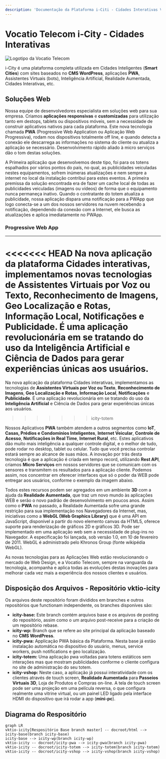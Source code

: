 ```yaml
---
description: 'Documentação da Plataforma i-Citi - Cidades Interativas Vocatio Telecom.'
---
```


# Vocatio Telecom i-City - Cidades Interativas

![Logotipo da Vocatio Telecom](https://www.vocatiotelecom.com.br/templates/img/LogoVocatioIBMiCity.png)

i-City é uma plataforma completa utilizada em Cidades Inteligentes (**Smart Cities**) com sites baseados no **CMS WordPress**, aplicações **PWA**, Assistentes Virtuais (bots), Inteligência Artificial, Realidade Aumentada, Cidades Interativas, etc.


## Soluções Web

Nossa equipe de desenvolvedores especialista em soluções web para sua empresa. Criamos **aplicações responsivas** e **customizadas** para utilização tanto em destops, tablets ou dispositivos móveis, sem a necessidade de construir aplicativos nativos para cada plataforma. Este nova tecnologia chamada **PWA** (Progressive Web Application ou Aplicação Web Progressiva), rodam nos dispositivos totalmente off line, e quando detecta a conexão ele descarrega as informações no sistema do cliente ou atualiza a aplicação se necessário. Desenvolvimento rápido aliado à micro serviços dão o tom destas soluções.

A Primeira aplicação que desenvolvemos deste tipo, foi para os totens espalhados por vários pontos do país, no qual, as publicidades veiculadas nestes equipamentos, sofrem inúmeras atualizações e nem sempre a internet no local da instalação contribui para estes eventos. A primeira premissa da solução encontrada era de fazer um cache local de todas as publicidades veiculadas (imagens ou vídeos) de forma que o equipamento nunca permaneça inativo. Quando o contratante do totem atualiza a publicidade, nossa aplicação dispara uma notificação para a PWApp que logo conecta-se a um dos nossos servidores na nuvem recebendo a notificação, dependendo da conexão com a Internet, ele busca as atualizações e aplica imediatamente no PWApp.

### Progressive Web App

----

<<<<<<< HEAD
Na nova aplicação da plataforma Cidades interativas, implementamos novas tecnologias de **Assistentes Virtuais por Voz ou Texto**, **Reconhecimento de Imagens**, **Geo Localização e Rotas**, **Informação Local**, **Notificações** e **Publicidade**. É uma aplicação revolucionária em se tratando do uso da **Inteligência Artificial** e Ciência de Dados para gerar experiências únicas aos usuários.
=======
Na nova aplicação da plataforma Cidades interativas, implementamos as tecnologias de **Assistentes Virtuais por Voz ou Texto**, **Reconhecimento de Imagens**, **Geo Localização e Rotas**, **Informação Local**, **Notificações** e **Publicidade**. É uma aplicação revolucionária em se tratando do uso da **Inteligência Artificial** e Ciência de Dados para gerar experiências únicas aos usuários.
>>>>>>> icity-totem

Nossos Aplicativos **PWA** também atendem a outros segmentos como **IoT**, **Casas, Prédios e Condomínios Inteligentes**, **Internet Veicular**, **Controle de Acesso**, **Notificações in Real Time**, **Internet Rural**, etc. Estes aplicativos dão muito mais inteligência a qualquer controle digital, e o melhor de tudo, pode rodar no desktop, tablet ou celular. Tudo que você precisa controlar estará sempre ao alcance de suas mãos. A inovação por trás desta tecnologia é que a aplicação é criada em tempo record, utilizando **Rest API**, criamos **Micro Serviços** em nossos servidores que se comunicam com os sensores e transmitem os resultados para a aplicação cliente. Podemos assim, nos concentrar em oferecer interfaces que só o poder da WEB pode entregar aos usuários, conforme o exemplo da imagem abaixo.

Todos estes recursos podem ser agregados em um ambiente **3D** com a ajuda da **Realidade Aumentada**, que traz um novo mundo às aplicações WEB e serão o novo padrão de desenvolvimento em poucos anos. Assim como o **PWA** no passado, a Realidade Aumentada sofre uma grande restrição para sua implementação nos Navegadores da Internet, mas, iniciativas como a **WebGL (Web Graphics Library)** que é uma API em JavaScript, disponível a partir do novo elemento canvas da HTML5, oferece suporte para renderização de gráficos 2D e gráficos 3D. Pode ser implementado em uma aplicação web sem a necessidade de plug-ins no Navegador. A especificação foi lançada, sob versão 1.0, em 10 de fevereiro de 2011. WebGL é administrado pelo Khronos Group (fonte wikipédia WebGL).

As novas tecnologias para as Aplicações Web estão revolucionando o mercado de Web Design, e a Vocatio Telecom, sempre na vanguarda da tecnologia, acompanha e aplica todas as evoluções destas inovações para melhorar cada vez mais a experiência dos nossos clientes e usuários.

## Disposição dos Arquivos - Repositório vktio-icity

Os arquivos deste repositório foram divididos em branches e outros repositórios que functionam independente, os branches disponíves são:

- **icity-base:** Este branch contém arquivos base e os arquivos de posting do repositório, assim como o um arquivo post-receive para a criação de um repositório rebase.
- **icity-wp:** Branch que se refere ao site principal da aplicação baseado no **CMS WordPress**.
- **icity-pwa:** Applicação PWA básica da Plataforma. Nesta base já estão instalação automática no dispositivo do usuário, menus, service workers, push notifications e geo localização.
- **icity-totem:** Uma aplicação pwa voltadas para totens estáticos sem interações mas que mostram publicidades conforme o cliente configura no site de administração do seu totem.
- **icity-vshop:** Neste caso, a aplicação já possui interatividade com os clientes através de touch screen, **Realidade Aumentada** para **Passeios Virtuais 3D**, Loja de Produtos e Compras on-line. A tela de touch screen pode ser uma projeção em uma película reversa, o que configura realmente uma vitrine virtual, ou um painel LED ligado pela interface HDMI do dispositivo que irá rodar a app (**mini-pc**).

## Diagrama do Respositório

```mermaid
graph LR
vktio-icity[Respositório Base branch master] -- docroot/html --> icity-base(branch icity-base)
icity-base --> icity-wp(branch icity-wp)
vktio-icity -- docroot/icity-pwa --> icity-pwa(branch icity-pwa)
vktio-icity -- docroot/icity-totem --> icity-totem(branch icity-totem)
vktio-icity -- docroot/icity-vshop --> icity-vshop(branch icity-vshop)
```
